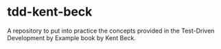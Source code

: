 # tdd-kent-beck
A repository to put into practice the concepts provided in the Test-Driven Development by Example book by Kent Beck.
